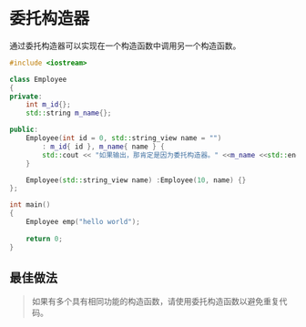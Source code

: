 # 委托构造器
通过委托构造器可以实现在一个构造函数中调用另一个构造函数。
```c++
#include <iostream>

class Employee
{
private:
	int m_id{};
	std::string m_name{};

public:
	Employee(int id = 0, std::string_view name = "")
		: m_id{ id }, m_name{ name } {
		std::cout << "如果输出，那肯定是因为委托构造器。" <<m_name <<std::endl;
	}

	Employee(std::string_view name) :Employee(10, name) {}
};

int main()
{
	Employee emp("hello world");
	
	return 0;
}
```

## 最佳做法

> 如果有多个具有相同功能的构造函数，请使用委托构造函数以避免重复代码。

